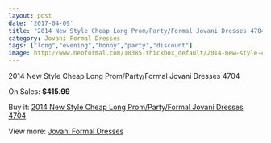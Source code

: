 ```yaml
---
layout: post
date: '2017-04-09'
title: "2014 New Style Cheap Long Prom/Party/Formal Jovani Dresses 4704"
category: Jovani Formal Dresses
tags: ["long","evening","bonny","party","discount"]
image: http://www.neoformal.com/10385-thickbox_default/2014-new-style-cheap-long-prom-party-formal-jovani-dresses-4704.jpg
---
```

2014 New Style Cheap Long Prom/Party/Formal Jovani Dresses 4704

On Sales: **$415.99**
<a href="https://www.neoformal.com/en/jovani-formal-dresses-2014/3606-2014-new-style-cheap-long-prom-party-formal-jovani-dresses-4704.html"><amp-img layout="responsive" width="600" height="600" src="//www.neoformal.com/10385-thickbox_default/2014-new-style-cheap-long-prom-party-formal-jovani-dresses-4704.jpg" alt="2014 New Style Cheap Long Prom/Party/Formal Jovani Dresses 4704 0" /></a>

Buy it: [2014 New Style Cheap Long Prom/Party/Formal Jovani Dresses 4704](https://www.neoformal.com/en/jovani-formal-dresses-2014/3606-2014-new-style-cheap-long-prom-party-formal-jovani-dresses-4704.html "2014 New Style Cheap Long Prom/Party/Formal Jovani Dresses 4704")

View more: [Jovani Formal Dresses](https://www.neoformal.com/en/49-jovani-formal-dresses-2014 "Jovani Formal Dresses")
